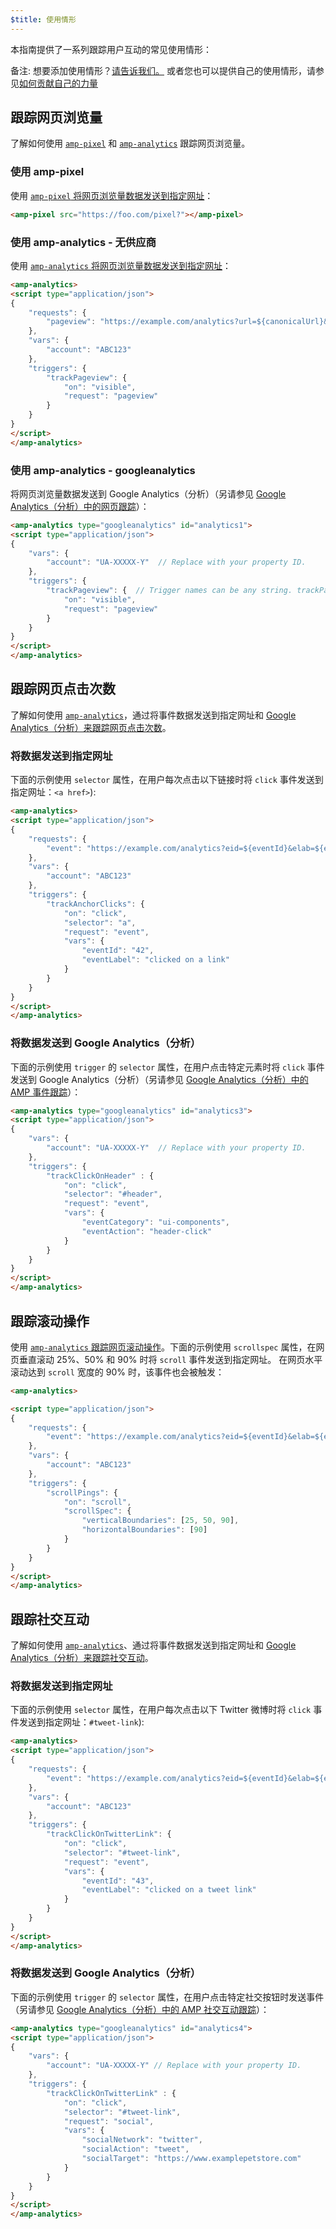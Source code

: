 ```yaml
---
$title: 使用情形
---
```


本指南提供了一系列跟踪用户互动的常见使用情形：

备注: 想要添加使用情形？[请告诉我们。](https://github.com/ampproject/docs/issues/new) 或者您也可以提供自己的使用情形，请参见[如何贡献自己的力量](../../../../documentation/guides-and-tutorials/contribute/index.md)

## 跟踪网页浏览量

了解如何使用 [`amp-pixel`](../../../../documentation/components/reference/amp-pixel.md) 和 [`amp-analytics`](../../../../documentation/components/reference/amp-analytics.md) 跟踪网页浏览量。

### 使用 amp-pixel <a name="使用-amp-pixel"></a>

使用 [`amp-pixel` 将网页浏览量数据发送到指定网址](../../../../documentation/components/reference/amp-pixel.md)：

```html
<amp-pixel src="https://foo.com/pixel?"></amp-pixel>
```

### 使用 amp-analytics - 无供应商

使用 [`amp-analytics` 将网页浏览量数据发送到指定网址](../../../../documentation/components/reference/amp-analytics.md)：

```html
<amp-analytics>
<script type="application/json">
{
    "requests": {
        "pageview": "https://example.com/analytics?url=${canonicalUrl}&title=${title}&acct=${account}"
    },
    "vars": {
        "account": "ABC123"
    },
    "triggers": {
        "trackPageview": {
            "on": "visible",
            "request": "pageview"
        }
    }
}
</script>
</amp-analytics>
```

### 使用 amp-analytics - googleanalytics

将网页浏览量数据发送到 Google Analytics（分析）（另请参见 [Google Analytics（分析）中的网页跟踪](https://developers.google.com/analytics/devguides/collection/amp-analytics/#page_tracking)）：

```html
<amp-analytics type="googleanalytics" id="analytics1">
<script type="application/json">
{
    "vars": {
        "account": "UA-XXXXX-Y"  // Replace with your property ID.
    },
    "triggers": {
        "trackPageview": {  // Trigger names can be any string. trackPageview is not a required name.
            "on": "visible",
            "request": "pageview"
        }
    }
}
</script>
</amp-analytics>
```

## 跟踪网页点击次数 <a name="tracking-page-clicks"></a>

了解如何使用 [`amp-analytics`](../../../../documentation/components/reference/amp-analytics.md)，通过将事件数据发送到指定网址和 [Google Analytics（分析）来跟踪网页点击次数](https://developers.google.com/analytics/devguides/collection/amp-analytics/)。

### 将数据发送到指定网址

下面的示例使用 `selector` 属性，在用户每次点击以下链接时将 `click` 事件发送到指定网址：`<a href>`):

```html
<amp-analytics>
<script type="application/json">
{
    "requests": {
        "event": "https://example.com/analytics?eid=${eventId}&elab=${eventLabel}&acct=${account}"
    },
    "vars": {
        "account": "ABC123"
    },
    "triggers": {
        "trackAnchorClicks": {
            "on": "click",
            "selector": "a",
            "request": "event",
            "vars": {
                "eventId": "42",
                "eventLabel": "clicked on a link"
            }
        }
    }
}
</script>
</amp-analytics>
```

### 将数据发送到 Google Analytics（分析）

下面的示例使用 `trigger` 的 `selector` 属性，在用户点击特定元素时将 `click` 事件发送到 Google Analytics（分析）（另请参见 [Google Analytics（分析）中的 AMP 事件跟踪](https://developers.google.com/analytics/devguides/collection/amp-analytics/#event_tracking)）：

```html
<amp-analytics type="googleanalytics" id="analytics3">
<script type="application/json">
{
    "vars": {
        "account": "UA-XXXXX-Y"  // Replace with your property ID.
    },
    "triggers": {
        "trackClickOnHeader" : {
            "on": "click",
            "selector": "#header",
            "request": "event",
            "vars": {
                "eventCategory": "ui-components",
                "eventAction": "header-click"
            }
        }
    }
}
</script>
</amp-analytics>
```

## 跟踪滚动操作 <a name="tracking-scrolling"></a>

使用 [`amp-analytics` 跟踪网页滚动操作](../../../../documentation/components/reference/amp-analytics.md)。下面的示例使用 `scrollspec` 属性，在网页垂直滚动 25%、50% 和 90% 时将 `scroll` 事件发送到指定网址。 在网页水平滚动达到 `scroll` 宽度的 90% 时，该事件也会被触发：

```html
<amp-analytics>

<script type="application/json">
{
    "requests": {
        "event": "https://example.com/analytics?eid=${eventId}&elab=${eventLabel}&acct=${account}"
    },
    "vars": {
        "account": "ABC123"
    },
    "triggers": {
        "scrollPings": {
            "on": "scroll",
            "scrollSpec": {
                "verticalBoundaries": [25, 50, 90],
                "horizontalBoundaries": [90]
            }
        }
    }
}
</script>
</amp-analytics>
```

## 跟踪社交互动 <a name="tracking-social-interactions"></a>

了解如何使用 [`amp-analytics`](../../../../documentation/components/reference/amp-analytics.md)、通过将事件数据发送到指定网址和 [Google Analytics（分析）来跟踪社交互动](https://developers.google.com/analytics/devguides/collection/amp-analytics/)。

### 将数据发送到指定网址

下面的示例使用 `selector` 属性，在用户每次点击以下 Twitter 微博时将 `click` 事件发送到指定网址：`#tweet-link`):

```html
<amp-analytics>
<script type="application/json">
{
    "requests": {
        "event": "https://example.com/analytics?eid=${eventId}&elab=${eventLabel}&acct=${account}"
    },
    "vars": {
        "account": "ABC123"
    },
    "triggers": {
        "trackClickOnTwitterLink": {
            "on": "click",
            "selector": "#tweet-link",
            "request": "event",
            "vars": {
                "eventId": "43",
                "eventLabel": "clicked on a tweet link"
            }
        }
    }
}
</script>
</amp-analytics>
```

### 将数据发送到 Google Analytics（分析）

下面的示例使用 `trigger` 的 `selector` 属性，在用户点击特定社交按钮时发送事件（另请参见 [Google Analytics（分析）中的 AMP 社交互动跟踪](https://developers.google.com/analytics/devguides/collection/amp-analytics/#social_interactions)）：

```html
<amp-analytics type="googleanalytics" id="analytics4">
<script type="application/json">
{
    "vars": {
        "account": "UA-XXXXX-Y" // Replace with your property ID.
    },
    "triggers": {
        "trackClickOnTwitterLink" : {
            "on": "click",
            "selector": "#tweet-link",
            "request": "social",
            "vars": {
                "socialNetwork": "twitter",
                "socialAction": "tweet",
                "socialTarget": "https://www.examplepetstore.com"
            }
        }
    }
}
</script>
</amp-analytics>
```
